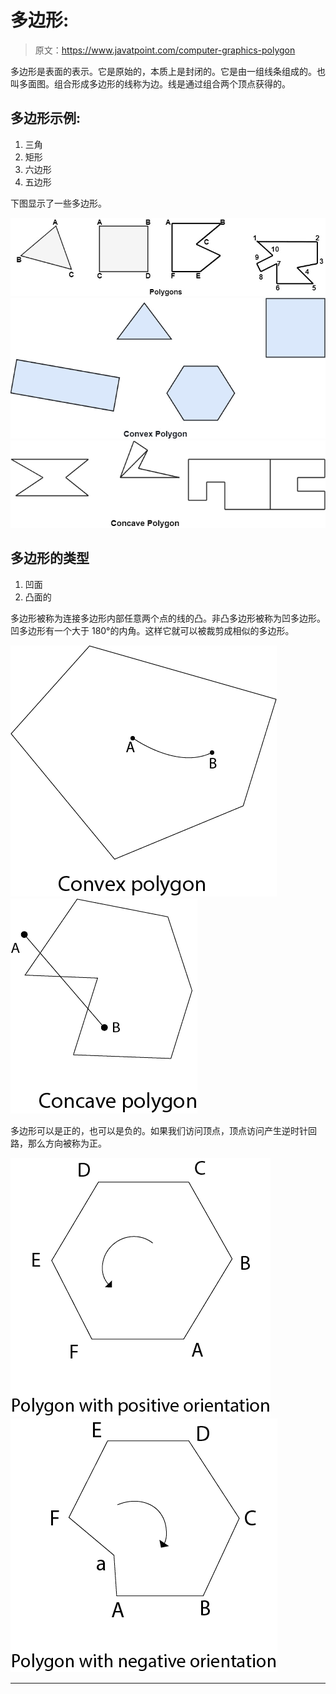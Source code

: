 # 多边形:

> 原文：<https://www.javatpoint.com/computer-graphics-polygon>

多边形是表面的表示。它是原始的，本质上是封闭的。它是由一组线条组成的。也叫多面图。组合形成多边形的线称为边。线是通过组合两个顶点获得的。

## 多边形示例:

1.  三角
2.  矩形
3.  六边形
4.  五边形

下图显示了一些多边形。

![Polygon](img/f31268d14b1c46ecc3c7d9299acf672d.png) ![Polygon](img/0b481519cda7e59fc8c0a0bf714c5779.png) ![Polygon](img/828adfd4e2c48cb7888422e3a6ed5e3a.png)

## 多边形的类型

1.  凹面
2.  凸面的

多边形被称为连接多边形内部任意两个点的线的凸。非凸多边形被称为凹多边形。凹多边形有一个大于 180°的内角。这样它就可以被裁剪成相似的多边形。

![Polygon](img/b2252e6419abe108c227115e56f0aeb5.png)
![Polygon](img/3df6272da5803927570634429eeb0208.png)

多边形可以是正的，也可以是负的。如果我们访问顶点，顶点访问产生逆时针回路，那么方向被称为正。

![Polygon](img/a8a2e0b82ca2c2e2f8887c659ce91465.png)
![Polygon](img/478e1264d797997f79fcb2947137ae6b.png)

* * *
